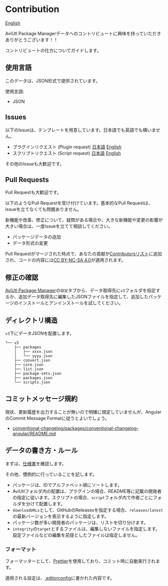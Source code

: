 # Contribution

[English](./CONTRIBUTING.en.md)

AviUtl Package Managerデータへのコントリビュートに興味を持っていただきありがとうございます！！

コントリビュートの仕方についてガイドします。

## 使用言語

このデータは、JSON形式で提供されています。

使用言語:

- JSON

## Issues

以下のIssueは、テンプレートを用意しています。日本語でも英語でも構いません。

- プラグインリクエスト (Plugin request) [日本語](https://github.com/team-apm/apm-data/issues/new?labels=plugin&template=plugin_request_ja.md) [English](https://github.com/team-apm/apm-data/issues/new?labels=plugin&template=plugin_request.md)
- スクリプトリクエスト (Script request) [日本語](https://github.com/team-apm/apm-data/issues/new?labels=script&template=script_request_ja.md) [English](https://github.com/team-apm/apm-data/issues/new?labels=script&template=script_request.md)

その他のIssueも大歓迎です。

## Pull Requests

Pull Requestも大歓迎です。

以下のようなPull Requestを受け付けています。基本的なPull Requestは、Issueを立てなくても問題ありません。

新機能や改善、修正について、疑問がある場合や、大きな新機能や変更の影響が大きい場合は、一度Issueを立てて相談してください。

- パッケージデータの追加
- データ形式の変更

Pull Requestがマージされた時点で、あなたの貢献が[Contributorsリスト](https://github.com/team-apm/apm-data/graphs/contributors)に追加され、コードの内容には[CC BY-NC-SA 4.0](./LICENSE)が適用されます。

<!--[CODE OF CONDUCT](./CODE_OF_CONDUCT.md)に反する内容を含むものは受け付けません。-->

## 修正の確認

[AviUtl Package Manager](https://github.com/team-apm/apm)の`設定`タブから、データ取得先に`v3`フォルダを指定するか、追加データ取得先に編集したJSONファイルを指定して、追加したパッケージのインストールとアンインストールを試してください。

## ディレクトリ構造

`v3`下にデータJSONを配置します。

```text
└── v3
    ├── packages
    │   ├── xxxx.json
    │   └── yyyy.json
    ├── convert.json
    ├── core.json
    ├── list.json
    ├── package-sets.json
    ├── packages.json
    └── scripts.json
```

## コミットメッセージ規約

現状、更新履歴を出力することが無いので明確に規定していませんが、AngularのCommit Message Formatに従うとよいでしょう。

- [conventional-changelog/packages/conventional-changelog-angular/README.md](https://github.com/conventional-changelog/conventional-changelog/blob/master/packages/conventional-changelog-angular/README.md)

## データの書き方・ルール

まずは、[仕様書](./v3/SPECIFICATION.md)を確認します。

その他、慣例的に行っていることを記します。

- パッケージは、IDでアルファベット順にソートします。
- AviUtlフォルダ内の配置は、プラグインの場合、README等に記載の開発者の指定に従います。スクリプトの場合、`script`フォルダ内で作者ごとにフォルダを分けて配置します。
- `downloadURLs`として、GitHubのReleasesを指定する場合、`releases/latest`の最新バージョンを表示するように指定します。
- パッケージ数が多い開発者のパッケージは、リストを切り分けます。
- `integrity`の`target`とするファイルは、編集しないファイルを指定します。設定ファイルなどの編集を前提としたファイルは指定しません。

### フォーマット

フォーマッターとして、[Prettier](https://prettier.io/)を使用しており、コミット時に自動実行されます。

適用される設定は、[.editorconfig](./.editorconfig)に書かれた内容です。

